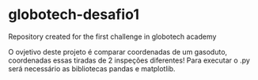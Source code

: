 # globotech-desafio1
Repository created for the first challenge in globotech academy

O ovjetivo deste projeto é comparar coordenadas de um gasoduto, coordenadas essas tiradas de 2 inspeções diferentes!
Para executar o .py será necessário as bibliotecas pandas e matplotlib.
